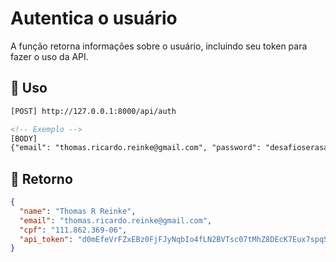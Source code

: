 # Autentica o usuário

A função retorna informações sobre o usuário, incluindo seu token para fazer o uso da API.

## :dart: Uso 

```html
[POST] http://127.0.0.1:8000/api/auth

<!-- Exemplo -->
[BODY]
{"email": "thomas.ricardo.reinke@gmail.com", "password": "desafioserasa"}	
```

## :card_index: Retorno

```json
{
  "name": "Thomas R Reinke",
  "email": "thomas.ricardo.reinke@gmail.com",
  "cpf": "111.862.369-06",
  "api_token": "d0mEfeVrFZxEBz0FjFJyNqbIo4fLN2BVTsc07tMhZ8DEcK7Eux7spqS7TKPh"
}
```
